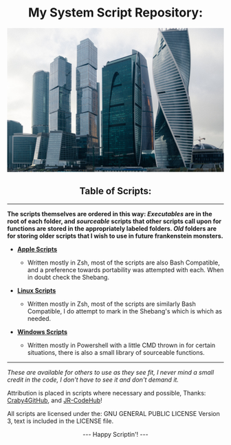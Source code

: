 # <div align="center">My System Script Repository:

![BSD Banner](ximg/Moscow_Skyline.jpeg) </div>

## <div align="center">**Table of Scripts:**</div>

----------------------------------------

**The scripts themselves are ordered in this way: *Executables* are in the root of each folder, and *sourceable* scripts that other scripts call upon for functions are stored in the appropriately labeled folders. *Old* folders are for storing older scripts that I wish to use in future frankenstein monsters.**

- [**Apple Scripts**](https://github.com/saintphaenixos/Script-Repository/tree/CurrentWorkingScripts/Apple%20Scripts)
  - Written mostly in Zsh, most of the scripts are also Bash Compatible, and a preference towards portability was attempted with each. When in doubt check the Shebang.


- [**Linux Scripts**](https://github.com/saintphaenixos/Script-Repository/tree/CurrentWorkingScripts/Linux%20scripts)
  - Written mostly in Zsh, most of the scripts are similarly Bash Compatible, I do attempt to mark in the Shebang's which is which as needed.


- [**Windows Scripts**](https://github.com/saintphaenixos/Script-Repository/tree/CurrentWorkingScripts/Windows%20Scripts)
  - Written mostly in Powershell with a little CMD thrown in for certain situations, there is also a small library of sourceable functions.  

---------------------------------------

*These are available for others to use as they see fit, I never mind a small credit in the code, I don't have to see it and don't demand it.*

Attribution is placed in scripts where necessary and possible, Thanks: [Craby4GitHub](https://github.com/Craby4GitHub), and [JR-CodeHub](https://github.com/jrkennelly813)!

All scripts are licensed under the: GNU GENERAL PUBLIC LICENSE Version 3, text is included in the LICENSE file.

<div align="center">--- Happy Scriptin'! ---</div>
